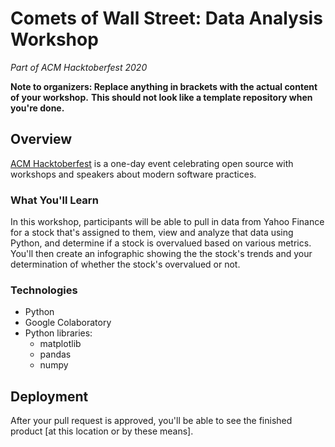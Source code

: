 # Comets of Wall Street: Data Analysis Workshop

_Part of ACM Hacktoberfest 2020_

**Note to organizers: Replace anything in brackets with the actual content of your workshop.**
**This should not look like a template repository when you're done.**

## Overview

[ACM Hacktoberfest](https://hacktoberfest.acmutd.co) is a one-day event celebrating open source with workshops
and speakers about modern software practices.

### What You'll Learn

In this workshop, participants will be able to pull in data from Yahoo Finance for a stock that's assigned to them, view and analyze that data using Python, and determine if a stock is overvalued based on various metrics. You'll then create an infographic showing the the stock's trends and your determination of whether the stock's overvalued or not.

### Technologies

- Python
- Google Colaboratory
- Python libraries:
  - matplotlib
  - pandas
  - numpy

## Deployment

After your pull request is approved, you'll be able to see the finished product [at this location or by these means].
